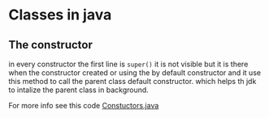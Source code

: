 # Classes in java

## The constructor

in every constructor the first line is `super()` it is not visible but it is there when the constructor created or using the by default constructor and it use this method to call the parent class default constructor. which helps th jdk to intalize the parent class in background.

For more info see this code [Constuctors.java](Constructors.java)